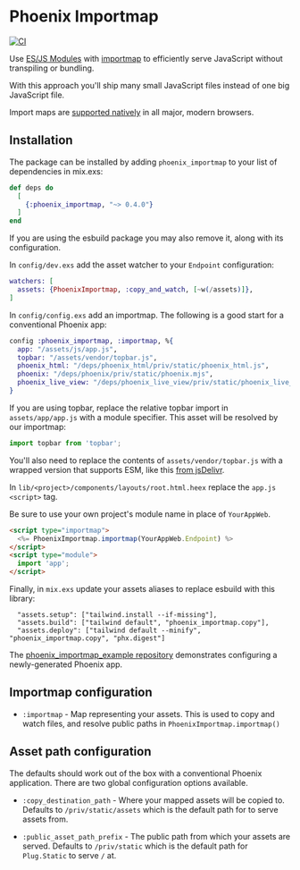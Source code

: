 # Phoenix Importmap

[![CI](https://github.com/gilest/phoenix_importmap/actions/workflows/ci.yml/badge.svg)](https://github.com/gilest/phoenix_importmap/actions/workflows/ci.yml)

<!-- MDOC !-->

Use [ES/JS Modules](https://developer.mozilla.org/en-US/docs/Web/JavaScript/Guide/Modules) with [importmap](https://developer.mozilla.org/en-US/docs/Web/HTML/Element/script/type/importmap) to efficiently serve JavaScript without transpiling or bundling.

With this approach you'll ship many small JavaScript files instead of one big JavaScript file.

Import maps are [supported natively](https://caniuse.com/?search=importmap) in all major, modern browsers.

## Installation

The package can be installed by adding `phoenix_importmap` to your list of dependencies in mix.exs:

```elixir
def deps do
  [
    {:phoenix_importmap, "~> 0.4.0"}
  ]
end
```

If you are using the esbuild package you may also remove it, along with its configuration.

In `config/dev.exs` add the asset watcher to your `Endpoint` configuration:

```elixir
watchers: [
  assets: {PhoenixImportmap, :copy_and_watch, [~w(/assets)]},
]
```

In `config/config.exs` add an importmap. The following is a good start for a conventional Phoenix app:

```elixir
config :phoenix_importmap, :importmap, %{
  app: "/assets/js/app.js",
  topbar: "/assets/vendor/topbar.js",
  phoenix_html: "/deps/phoenix_html/priv/static/phoenix_html.js",
  phoenix: "/deps/phoenix/priv/static/phoenix.mjs",
  phoenix_live_view: "/deps/phoenix_live_view/priv/static/phoenix_live_view.esm.js"
}
```

If you are using topbar, replace the relative topbar import in `assets/app/app.js` with a module specifier. This asset will be resolved by our importmap:

```js
import topbar from 'topbar';
```

You'll also need to replace the contents of `assets/vendor/topbar.js` with a wrapped version that supports ESM, like this [from jsDelivr](https://cdn.jsdelivr.net/npm/topbar@2.0.0/topbar.js/+esm).

In `lib/<project>/components/layouts/root.html.heex` replace the `app.js` `<script>` tag.

Be sure to use your own project's module name in place of `YourAppWeb`.

```html
<script type="importmap">
  <%= PhoenixImportmap.importmap(YourAppWeb.Endpoint) %>
</script>
<script type="module">
  import 'app';
</script>
```

Finally, in `mix.exs` update your assets aliases to replace esbuild with this library:

```
  "assets.setup": ["tailwind.install --if-missing"],
  "assets.build": ["tailwind default", "phoenix_importmap.copy"],
  "assets.deploy": ["tailwind default --minify", "phoenix_importmap.copy", "phx.digest"]
```

The [phoenix_importmap_example repository](https://github.com/gilest/phoenix_importmap_example) demonstrates configuring a newly-generated Phoenix app.

## Importmap configuration

- `:importmap` - Map representing your assets. This is used to copy and watch files, and resolve public paths in `PhoenixImportmap.importmap()`

## Asset path configuration

The defaults should work out of the box with a conventional Phoenix application. There are two global configuration options available.

- `:copy_destination_path` - Where your mapped assets will be copied to. Defaults to `/priv/static/assets` which is the default path for to serve assets from.

- `:public_asset_path_prefix` - The public path from which your assets are served. Defaults to `/priv/static` which is the default path for `Plug.Static` to serve `/` at.
